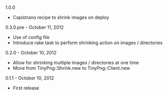 1.0.0

- Capistrano recipe to shrink images on deploy

0.3.0.pre - October 11, 2012

- Use of config file
- Introduce rake task to perform shrinking action on images / directories

0.2.0 - October 10, 2012

- Allow for shrinking multiple images / directories at one time
- Move from TinyPng::Shrink.new to TinyPng::Client.new

0.1.1 - October 10, 2012

- First release